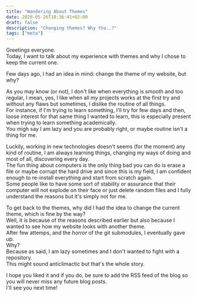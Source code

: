 ```yaml
---
title: "Wandering About Themes"
date: 2020-05-26T18:36:41+02:00
draft: false
description: "Changing themes? Why tho..?"
tags: ["meta"]
---
```


Greetings everyone.  
Today, I want to talk about my experience with themes and why I chose to keep the current one.

Few days ago, I had an idea in mind: change the theme of my website, but why?

As you may know (or not), I don't like when everything is smooth and too regular, I mean, yes, I like when all my projects works at the first try and without any flaws but sometimes, I dislike the routine of all things.  
For instance, if I'm trying to learn something, I'll try for few days and then, loose interest for that same thing I wanted to learn, this is especially present when trying to learn something academically.  
You migh say I am lazy and you are probably right, or maybe routine isn't a thing for me.

Luckily, working in new technologies doesn't seems (for the moment) any kind of routine, I am always learning things, changing my ways of doing and most of all, discovering every day.  
The fun thing about computers is the only thing bad you can do is erase a file or maybe corrupt the hard drive and since this is my field, I am confident enough to re-install everything and start from scratch again.  
Some people like to have some sort of stability or assurance that their computer will not explode on their face or just delete random files and I fully understand the reasons but it's simply not for me.

To get back to the themes, why did I had the idea to change the current theme, which is fine by the way?  
Well, it is because of the reasons described earlier but also because I wanted to see how my website looks with another theme.  
After few attemps, and the _horror_ of the git submodules, I eventually gave up.  
Why?  
Because as said, I am lazy sometimes and I don't wanted to fight with a repository.  
This might sound anticlimactic but that's the whole story.

I hope you liked it and if you do, be sure to add the RSS feed of the blog so you will never miss any future blog posts.  
I'll see you next time!
